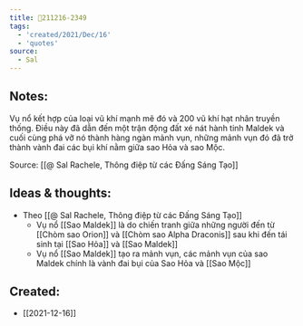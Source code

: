 ```yaml
---
title: 💬211216-2349
tags:
  - 'created/2021/Dec/16'
  - 'quotes'
source:
  - Sal
---
```


## Notes:
Vụ nổ kết hợp của loại vũ khí mạnh mẽ đó và 200 vũ khí hạt nhân truyền thống. Điều này đã dẫn đến một trận động đất xé nát hành tinh Maldek và cuối cùng phá vỡ nó thành hàng ngàn mảnh vụn, những mảnh vụn đó đã trở thành vành đai các bụi khí nằm giữa sao Hỏa và sao Mộc.

Source: [[@ Sal Rachele, Thông điệp từ các Đấng Sáng Tạo]]

## Ideas & thoughts:
- Theo [[@ Sal Rachele, Thông điệp từ các Đấng Sáng Tạo]]
	- Vụ nổ [[Sao Maldek]] là do chiến tranh giữa những người đến từ [[Chòm sao Orion]] và [[Chòm sao Alpha Draconis]] sau khi đến tái sinh tại [[Sao Hỏa]] và [[Sao Maldek]]
	- Vụ nổ [[Sao Maldek]] tạo ra mảnh vụn, các mảnh vụn của sao Maldek chính là vành đai bụi của Sao Hỏa và [[Sao Mộc]]
## Created:
- [[2021-12-16]]

